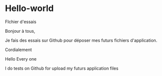 # Hello-world
FIchier d'essais

Bonjour à tous,

Je fais des essais sur Github pour déposer mes futurs fichiers d'application.

Cordialement


Hello Every one

I do tests on Github for upload my futurs application files
